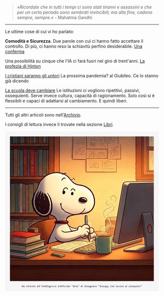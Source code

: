 > *«Ricordate che in tutti i tempi ci sono stati tiranni e assassini e che per un certo periodo sono sembrati invincibili; ma alla fine, cadono sempre, sempre.»* - Mahatma Gandhi

---

Le ultime cose di cui vi ho parlato:

**Comodità e Sicurezza**. Due parole con cui ci hanno fatto accettare il controllo. Di più, ci hanno reso la schiavitù perfino desiderabile. [Una conferma](/articles/2025-01-11-comodita-sicurezza.html)

Una possibilità su cinque che l'IA ci farà fuori nel giro di trent'anni. [La profezia di Hinton](/articles/2025-01-08-ia-catastrofe.html)

[I cristiani saranno gli untori](/articles/2024-12-30-cristiani-untori.html) La prossima pandemia? al Giubileo. Ce lo stanno già dicendo

[La scuola deve cambiare](/articles/2024-12-16-sulla-scuola.html) Le istituzioni ci vogliono ripetitivi, passivi, ossequienti. Serve invece cultura, capacità di ragionamento. Solo così si è flessibili e capaci di adattarsi al cambiamento. E quindi liberi.

---

Tutti gli altri articoli sono nell'[Archivio](/pages/archivio.html).

I consigli di lettura invece li trovate nella sezione [Libri](/pages/libri.html).

![Snoopy che lavora al computer, un'immagine generata dall'intelligenza artificiale "Aria" integrata nel browser Opera](/img/snoopy-lavora-al-computer-aria-ai.jpg)